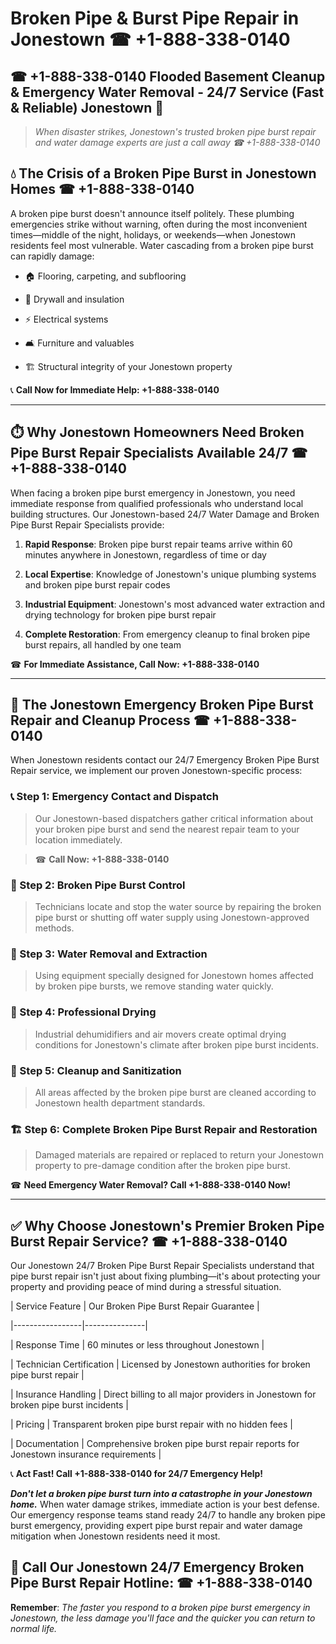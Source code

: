 # Broken Pipe & Burst Pipe Repair in Jonestown ☎ +1-888-338-0140  
## ☎ +1-888-338-0140 Flooded Basement Cleanup & Emergency Water Removal - 24/7 Service (Fast & Reliable) Jonestown 🚨  

> *When disaster strikes, Jonestown's trusted broken pipe burst repair and water damage experts are just a call away ☎ +1-888-338-0140*  

## 💧 The Crisis of a Broken Pipe Burst in Jonestown Homes ☎ +1-888-338-0140  

A broken pipe burst doesn't announce itself politely. These plumbing emergencies strike without warning, often during the most inconvenient times—middle of the night, holidays, or weekends—when Jonestown residents feel most vulnerable. Water cascading from a broken pipe burst can rapidly damage:  

* 🏠 Flooring, carpeting, and subflooring  
* 🧱 Drywall and insulation  
* ⚡ Electrical systems  
* 🛋️ Furniture and valuables  
* 🏗️ Structural integrity of your Jonestown property  

📞 **Call Now for Immediate Help: +1-888-338-0140**  

---  

## ⏱️ Why Jonestown Homeowners Need Broken Pipe Burst Repair Specialists Available 24/7 ☎ +1-888-338-0140  

When facing a broken pipe burst emergency in Jonestown, you need immediate response from qualified professionals who understand local building structures. Our Jonestown-based 24/7 Water Damage and Broken Pipe Burst Repair Specialists provide:  

1. **Rapid Response**: Broken pipe burst repair teams arrive within 60 minutes anywhere in Jonestown, regardless of time or day  
2. **Local Expertise**: Knowledge of Jonestown's unique plumbing systems and broken pipe burst repair codes  
3. **Industrial Equipment**: Jonestown's most advanced water extraction and drying technology for broken pipe burst repair  
4. **Complete Restoration**: From emergency cleanup to final broken pipe burst repairs, all handled by one team  

☎ **For Immediate Assistance, Call Now: +1-888-338-0140**  

---  

## 🔧 The Jonestown Emergency Broken Pipe Burst Repair and Cleanup Process ☎ +1-888-338-0140  

When Jonestown residents contact our 24/7 Emergency Broken Pipe Burst Repair service, we implement our proven Jonestown-specific process:  

### 📞 Step 1: Emergency Contact and Dispatch  
> Our Jonestown-based dispatchers gather critical information about your broken pipe burst and send the nearest repair team to your location immediately.  
> ☎ **Call Now: +1-888-338-0140**  

### 🚿 Step 2: Broken Pipe Burst Control  
> Technicians locate and stop the water source by repairing the broken pipe burst or shutting off water supply using Jonestown-approved methods.  

### 🌊 Step 3: Water Removal and Extraction  
> Using equipment specially designed for Jonestown homes affected by broken pipe bursts, we remove standing water quickly.  

### 💨 Step 4: Professional Drying  
> Industrial dehumidifiers and air movers create optimal drying conditions for Jonestown's climate after broken pipe burst incidents.  

### 🧼 Step 5: Cleanup and Sanitization  
> All areas affected by the broken pipe burst are cleaned according to Jonestown health department standards.  

### 🏗️ Step 6: Complete Broken Pipe Burst Repair and Restoration  
> Damaged materials are repaired or replaced to return your Jonestown property to pre-damage condition after the broken pipe burst.  

☎ **Need Emergency Water Removal? Call +1-888-338-0140 Now!**  

---  

## ✅ Why Choose Jonestown's Premier Broken Pipe Burst Repair Service? ☎ +1-888-338-0140  

Our Jonestown 24/7 Broken Pipe Burst Repair Specialists understand that pipe burst repair isn't just about fixing plumbing—it's about protecting your property and providing peace of mind during a stressful situation.  

| Service Feature | Our Broken Pipe Burst Repair Guarantee |  
|-----------------|---------------|  
| Response Time | 60 minutes or less throughout Jonestown |  
| Technician Certification | Licensed by Jonestown authorities for broken pipe burst repair |  
| Insurance Handling | Direct billing to all major providers in Jonestown for broken pipe burst incidents |  
| Pricing | Transparent broken pipe burst repair with no hidden fees |  
| Documentation | Comprehensive broken pipe burst repair reports for Jonestown insurance requirements |  

📞 **Act Fast! Call +1-888-338-0140 for 24/7 Emergency Help!**  

***Don't let a broken pipe burst turn into a catastrophe in your Jonestown home.*** When water damage strikes, immediate action is your best defense. Our emergency response teams stand ready 24/7 to handle any broken pipe burst emergency, providing expert pipe burst repair and water damage mitigation when Jonestown residents need it most.  

## 📱 Call Our Jonestown 24/7 Emergency Broken Pipe Burst Repair Hotline: ☎ +1-888-338-0140  

**Remember**: *The faster you respond to a broken pipe burst emergency in Jonestown, the less damage you'll face and the quicker you can return to normal life.*